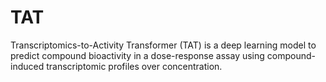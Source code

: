# TAT
Transcriptomics-to-Activity Transformer (TAT) is a deep learning model to predict compound bioactivity in a dose-response assay using compound-induced transcriptomic profiles over concentration.
